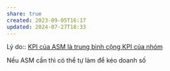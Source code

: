 ```yaml
---
share: true
created: 2023-09-05T16:17
updated: 2024-07-27T18:33
---
```

Lý do:: [KPI của ASM là trung bình cộng KPI của nhóm](./KPI%20c%E1%BB%A7a%20ASM%20l%C3%A0%20trung%20b%C3%ACnh%20c%E1%BB%99ng%20KPI%20c%E1%BB%A7a%20nh%C3%B3m.md)

Nếu ASM cần thì có thể tự làm để kéo doanh số
